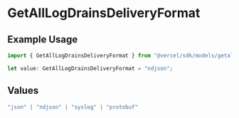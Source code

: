 # GetAllLogDrainsDeliveryFormat

## Example Usage

```typescript
import { GetAllLogDrainsDeliveryFormat } from "@vercel/sdk/models/getalllogdrainsop.js";

let value: GetAllLogDrainsDeliveryFormat = "ndjson";
```

## Values

```typescript
"json" | "ndjson" | "syslog" | "protobuf"
```